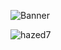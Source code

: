 ![Banner](https://i.ibb.co/qjZ3MmN/bZqpRXN.png)

<p><img align="left" src="https://github-readme-stats.vercel.app/api/top-langs?username=hazed7&show_icons=true&locale=en&layout=compact" alt="hazed7" /></p>

